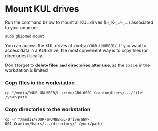 # Mount KUL drives

Run the command below to mount all KUL drives (L-, K-, J-, ...) associated to your unumber

`sudo gbiomed-mount`

You can access the KUL drives at  `/media/YOUR-UNUMBER/`. If you want to access data in a KUL drive, the most convenient way is to copy files (or directories) locally.

Don't forget to **delete files and directories after use**, as the space in the workstation is limited!

### Copy files to the workstation

`cp "/media/YOUR-UNUMBER/L-drive/GBW-0001_Cranium/Users/.../file" /your/path`

### Copy directories  to the workstation

`cp -r "/media/YOUR-UNUMBER/L-Drive/GBW-001_Cranium/Users/.../directory/" /your/path/`
